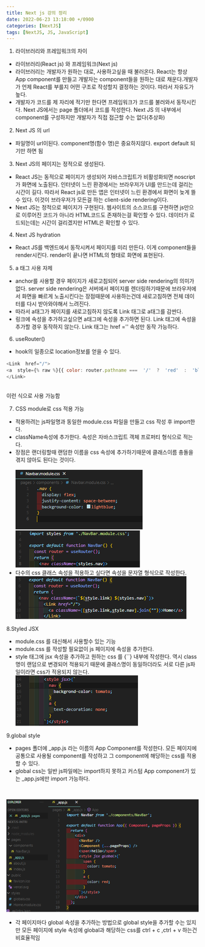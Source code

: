 ```yaml
---
title: Next js 강의 정리
date: 2022-06-23 13:18:00 +/0900
categories: [NextJS]
tags: [NextJS, JS, JavaScript]    
---
```


1. 라이브러리와 프레임워크의 차이
- 라이브러리(React js) 와 프레임워크(Next js) 
- 라이브러리는  개발자가 원하는 대로, 사용하고싶을 때 불러온다. React는 항상 App component를 만들고 개발자는 component들을 원하는 대로 채운다.개발자가 언제 React를 부를지 어떤 구조로 작성할지 결정하는 것이다. 따라서 자유도가 높다.
- 개발자가 코드를 제 자리에 적기만 한다면 프레임워크가 코드를 불러와서 동작시킨다. Next JS에서는 page 폴더에서 코드를 작성한다. Next JS 의 내부에서 component를 구성하지만 개발자가 직접 접근할 수는 없다(추상화)

2. Next JS 의 url
- 파일명이 url이된다. component명(함수 명)은 중요하지않다. export default 되기만 하면 됨

3. Next JS의 페이지는 정적으로 생성된다.
-  React JS는 동적으로 페이지가 생성되어 자바스크립트가 비활성화되면 noscript가 화면에 노출된다. 인터넷이 느린 환경에서는 브라우저가 UI를 만드는데 걸리는 시간이 길다. 따라서 React js로 만든 앱은 인터넷이 느린 환경에서 화면이 늦게 뜰 수 있다. 이것이 브라우저가 모든걸 하는 client-side rendering이다.
- Next JS는 정적으로 페이지가 구현된다. 웹사이트의 소스코드를 구현하면 js만으로 이루어진 코드가 아니라 HTML코드도 존재하는걸 확인할 수 있다. 데이터가 로드되는데는 시간이 걸리겠지만 HTML은 확인할 수 있다.

4. Next JS hydration
- React JS를 백엔드에서 동작시켜서 페이지를 미리 만든다. 이게 component들을 render시킨다. render이 끝나면 HTML의 형태로 화면에 표현된다.

5. a 태그 사용 자제
- anchor를 사용할 경우 페이지가 새로고침되어 server side rendering의 의미가 없다. server side rendering은 서버에서 페이지를 렌더링하기때문에 브라우저에서 화면을 빠르게 노출시킨다는 장점때문에 사용하는건데 새로고침하면 전체 데이터를 다시 받아와야해서 느려진다.
- 따라서 a태그가 페이지를 새로고침하지 않도록 Link 태그로 a태그를 감싼다.
- 링크에 속성을 추가하고싶으면 a태그에 속성을 추가하면 된다. Link 태그에 속성을 추가할 경우 동작하지 않는다. Link 태그는 href ='' 속성만 동작 가능하다.

6. useRouter()
- hook의 일종으로 location정보를 얻을 수 있다.

```javascript
<Link  href="/">
<a  style={% raw %}{{ color: router.pathname ===  '/'  ?  'red'  :  'blue'  }}{% endraw %}>Home</a>
</Link>
```
<br>
이런 식으로 사용 가능함

7. CSS module로 css 적용 가능
- 적용하려는 js파일명과 동일한 module.css 파일을 만들고  css 작성 후 import한다.
- className속성에 추가한다. 속성은 자바스크립트 객체 프로퍼티 형식으로 적는다.
- 장점은 랜더링할때 랜덤한 이름을 css 속성에 추가하기때문에 클래스이름 충돌을 겪지 않아도 된다는 것이다.<br><br>
 ![navbar.module.css](/assets/img/navbar_css.png)
 ![navbar.js](/assets/img/navbar_js.png)
-  다수의 css 클래스 속성을 적용하고 싶다면 속성을 문자열 형식으로 작성한다.
 ![navbar.js 다중 css 적용](/assets/img/navbar_multi_css.png)
 
 
 8.Styled JSX
 - module.css 를 대신해서 사용할수 있는 기능
 - module.css 를 작성할 필요없이 js 페이지에 속성을 추가한다. 
 - style 태그에 jsx 속성을 추가하고 원하는 css 를 {``} 내부에 작성한다. 역시 class명이 랜덤으로 변경되어 적용되기 때문에 클래스명이 동일하더라도 서로 다른 js파일이라면 css가 적용되지 않는다.  
  ![navbar.js 다중 css 적용 jsx 속성 적용](/assets/img/navbar_styled_jsx.png)
  
  
  9.global style
- pages 폴더에 _app.js 라는 이름의 App Component를 작성한다.  모든 페이지에 공통으로 사용될 component를 작성하고 그 component에 해당하는 css를 적용할 수 있다.
- global css는 일반 js파일에는 import하지 못하고 커스텀 App component가 있는 _app.js에만 import 가능하다.
 <br>
  
  ![_app.js로 global component 관리](/assets/img/global_component.png) <br>
- 각 페이지마다 global 속성을 추가하는 방법으로 global style을 추가할 수는 있지만 모든 페이지에 style 속성에 global과 해당하는 css를  ctrl + c ,ctrl + v 하는건 비효율적임
